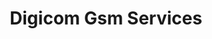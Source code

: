 ---
title: "Digicom Gsm Services"
url: /thionville/digicom-gsm-services/
shop: téléphone portable
---